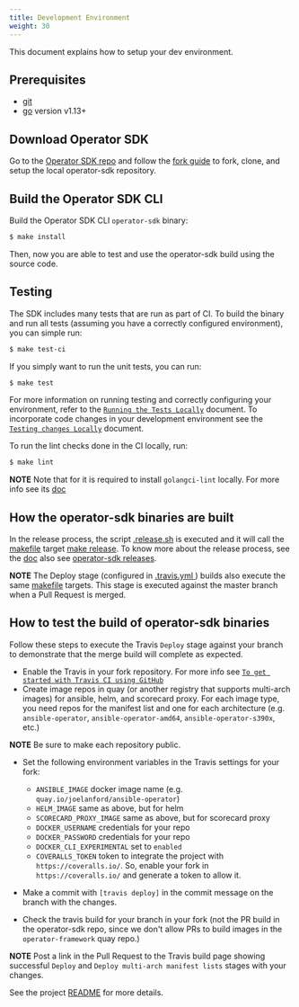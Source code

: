 ```yaml
---
title: Development Environment
weight: 30
---
```


This document explains how to setup your dev environment.

## Prerequisites
- [git][git-tool]
- [go][go-tool] version v1.13+

## Download Operator SDK

Go to the [Operator SDK repo][repo-sdk] and follow the [fork guide][fork-guide] to fork, clone, and setup the local operator-sdk repository.

## Build the Operator SDK CLI

Build the Operator SDK CLI `operator-sdk` binary:

```sh
$ make install
```

Then, now you are able to test and use the operator-sdk build using the source code.

## Testing

The SDK includes many tests that are run as part of CI.
To build the binary and run all tests (assuming you have a correctly configured environment),
you can simple run:

```sh
$ make test-ci
```

If you simply want to run the unit tests, you can run:

```sh
$ make test
```

For more information on running testing and correctly configuring your environment,
refer to the [`Running the Tests Locally`][running-the-tests] document. To incorporate code changes in your development environment see the [`Testing changes Locally`][testing-changes-locally] document.

To run the lint checks done in the CI locally, run:

```sh
$ make lint
```

**NOTE** Note that for it is required to install `golangci-lint` locally. For more info see its [doc](https://github.com/golangci/golangci-lint#install)

## How the operator-sdk binaries are built

In the release process, the script [.release.sh][release-sh] is executed and it will call the [makefile][makefile] target [make release](https://github.com/operator-framework/operator-sdk/blob/master/Makefile#L113). To know more about the release process, see the [doc][release-doc] also see [operator-sdk releases](https://github.com/operator-framework/operator-sdk/releases).

**NOTE** The Deploy stage (configured in [.travis.yml ][travis]) builds also execute the same [makefile][makefile] targets. This stage is executed against the master branch when a Pull Request is merged.

## How to test the build of operator-sdk binaries

Follow these steps to execute the Travis `Deploy` stage against your branch to demonstrate that the merge build will complete as expected.

- Enable the Travis in your fork repository. For more info see [`To get started with Travis CI using GitHub`](https://docs.travis-ci.com/user/tutorial/#to-get-started-with-travis-ci-using-github) 
- Create image repos in quay (or another registry that supports multi-arch images) for ansible, helm, and scorecard proxy. For each image type, you need repos for the manifest list and one for each architecture (e.g. `ansible-operator`, `ansible-operator-amd64`, `ansible-operator-s390x`, etc.)

**NOTE** Be sure to make each repository public.

- Set the following environment variables in the Travis settings for your fork:

    - `ANSIBLE_IMAGE` docker image name (e.g. `quay.io/joelanford/ansible-operator`)
    - `HELM_IMAGE` same as above, but for helm
    - `SCORECARD_PROXY_IMAGE` same as above, but for scorecard proxy
    - `DOCKER_USERNAME` credentials for your repo
    - `DOCKER_PASSWORD` credentials for your repo
    - `DOCKER_CLI_EXPERIMENTAL`  set to `enabled` 
    - `COVERALLS_TOKEN`  token to integrate the project with `https://coveralls.io/`. So, enable your fork in `https://coveralls.io/` and generate a token to allow it. 

- Make a commit with `[travis deploy]` in the commit message on the branch with the changes.
- Check the travis build for your branch in your fork (not the PR build in the operator-sdk repo, since we don't allow PRs to build images in the `operator-framework` quay repo.)

**NOTE** Post a link in the Pull Request to the Travis build page showing successful `Deploy` and `Deploy multi-arch manifest lists` stages with your changes.

See the project [README][sdk-readme] for more details.

[git-tool]:https://git-scm.com/downloads
[go-tool]:https://golang.org/dl/
[repo-sdk]:https://github.com/operator-framework/operator-sdk
[fork-guide]:https://help.github.com/en/articles/fork-a-repo
[docker-tool]:https://docs.docker.com/install/
[kubectl-tool]:https://kubernetes.io/docs/tasks/tools/install-kubectl/
[sdk-readme]: https://github.com/operator-framework/operator-sdk/blob/master/README.md
[running-the-tests]: ../testing/running-the-tests
[testing-changes-locally]: ../local-changes 
[makefile]: https://github.com/operator-framework/operator-sdk/blob/master/Makefile
[travis]: https://github.com/operator-framework/operator-sdk/blob/master/.travis.yml
[release-sh]: https://github.com/operator-framework/operator-sdk/blob/master/release.sh
[release-doc]: ../release

